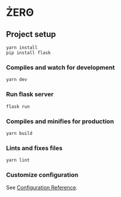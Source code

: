 # ŻERʘ

## Project setup
```
yarn install
pip install flask
```

### Compiles and watch for development
```
yarn dev
```

### Run flask server
```
flask run
```

### Compiles and minifies for production
```
yarn build
```

### Lints and fixes files
```
yarn lint
```

### Customize configuration
See [Configuration Reference](https://cli.vuejs.org/config/).
